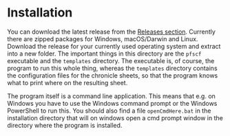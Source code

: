 # Installation

You can download the latest release from the [Releases section](https://github.com/Blesmol/pfscf/releases). Currently there are zipped packages for Windows, macOS/Darwin and Linux. Download the release for your currently used operating system and extract into a new folder. The important things in this directory are the `pfscf` executable and the `templates` directory. The executable is, of course, the program to run this whole thing, whereas the `templates` directory contains the configuration files for the chronicle sheets, so that the program knows what to print where on the resulting sheet.

The program itself is a command line application. This means that e.g. on Windows you have to use the Windows command prompt or the Windows PowerShell to run this. You should also find a file `openCmdHere.bat` in the installation directory that will on windows open a cmd prompt window in the directory where the program is installed.

